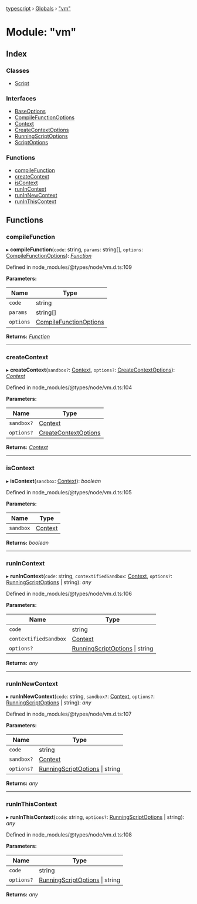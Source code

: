 [typescript](../README.md) › [Globals](../globals.md) › ["vm"](_vm_.md)

# Module: "vm"

## Index

### Classes

* [Script](../classes/_vm_.script.md)

### Interfaces

* [BaseOptions](../interfaces/_vm_.baseoptions.md)
* [CompileFunctionOptions](../interfaces/_vm_.compilefunctionoptions.md)
* [Context](../interfaces/_vm_.context.md)
* [CreateContextOptions](../interfaces/_vm_.createcontextoptions.md)
* [RunningScriptOptions](../interfaces/_vm_.runningscriptoptions.md)
* [ScriptOptions](../interfaces/_vm_.scriptoptions.md)

### Functions

* [compileFunction](_vm_.md#compilefunction)
* [createContext](_vm_.md#createcontext)
* [isContext](_vm_.md#iscontext)
* [runInContext](_vm_.md#runincontext)
* [runInNewContext](_vm_.md#runinnewcontext)
* [runInThisContext](_vm_.md#runinthiscontext)

## Functions

###  compileFunction

▸ **compileFunction**(`code`: string, `params`: string[], `options`: [CompileFunctionOptions](../interfaces/_vm_.compilefunctionoptions.md)): *[Function](../interfaces/function.md)*

Defined in node_modules/@types/node/vm.d.ts:109

**Parameters:**

Name | Type |
------ | ------ |
`code` | string |
`params` | string[] |
`options` | [CompileFunctionOptions](../interfaces/_vm_.compilefunctionoptions.md) |

**Returns:** *[Function](../interfaces/function.md)*

___

###  createContext

▸ **createContext**(`sandbox?`: [Context](../interfaces/_vm_.context.md), `options?`: [CreateContextOptions](../interfaces/_vm_.createcontextoptions.md)): *[Context](../interfaces/_vm_.context.md)*

Defined in node_modules/@types/node/vm.d.ts:104

**Parameters:**

Name | Type |
------ | ------ |
`sandbox?` | [Context](../interfaces/_vm_.context.md) |
`options?` | [CreateContextOptions](../interfaces/_vm_.createcontextoptions.md) |

**Returns:** *[Context](../interfaces/_vm_.context.md)*

___

###  isContext

▸ **isContext**(`sandbox`: [Context](../interfaces/_vm_.context.md)): *boolean*

Defined in node_modules/@types/node/vm.d.ts:105

**Parameters:**

Name | Type |
------ | ------ |
`sandbox` | [Context](../interfaces/_vm_.context.md) |

**Returns:** *boolean*

___

###  runInContext

▸ **runInContext**(`code`: string, `contextifiedSandbox`: [Context](../interfaces/_vm_.context.md), `options?`: [RunningScriptOptions](../interfaces/_vm_.runningscriptoptions.md) | string): *any*

Defined in node_modules/@types/node/vm.d.ts:106

**Parameters:**

Name | Type |
------ | ------ |
`code` | string |
`contextifiedSandbox` | [Context](../interfaces/_vm_.context.md) |
`options?` | [RunningScriptOptions](../interfaces/_vm_.runningscriptoptions.md) &#124; string |

**Returns:** *any*

___

###  runInNewContext

▸ **runInNewContext**(`code`: string, `sandbox?`: [Context](../interfaces/_vm_.context.md), `options?`: [RunningScriptOptions](../interfaces/_vm_.runningscriptoptions.md) | string): *any*

Defined in node_modules/@types/node/vm.d.ts:107

**Parameters:**

Name | Type |
------ | ------ |
`code` | string |
`sandbox?` | [Context](../interfaces/_vm_.context.md) |
`options?` | [RunningScriptOptions](../interfaces/_vm_.runningscriptoptions.md) &#124; string |

**Returns:** *any*

___

###  runInThisContext

▸ **runInThisContext**(`code`: string, `options?`: [RunningScriptOptions](../interfaces/_vm_.runningscriptoptions.md) | string): *any*

Defined in node_modules/@types/node/vm.d.ts:108

**Parameters:**

Name | Type |
------ | ------ |
`code` | string |
`options?` | [RunningScriptOptions](../interfaces/_vm_.runningscriptoptions.md) &#124; string |

**Returns:** *any*
